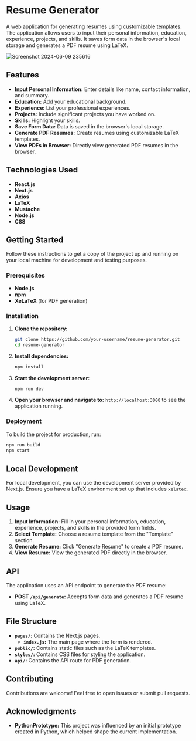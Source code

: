 
# Resume Generator

A web application for generating resumes using customizable templates. The application allows users to input their personal information, education, experience, projects, and skills. It saves form data in the browser's local storage and generates a PDF resume using LaTeX.

![Screenshot 2024-06-09 235616](https://github.com/Ori2846/ResumeGenerator/assets/74078771/f6acf40b-03aa-4135-9d11-317ede74097f)

## Features

- **Input Personal Information:** Enter details like name, contact information, and summary.
- **Education:** Add your educational background.
- **Experience:** List your professional experiences.
- **Projects:** Include significant projects you have worked on.
- **Skills:** Highlight your skills.
- **Save Form Data:** Data is saved in the browser's local storage.
- **Generate PDF Resumes:** Create resumes using customizable LaTeX templates.
- **View PDFs in Browser:** Directly view generated PDF resumes in the browser.

## Technologies Used

- **React.js**
- **Next.js**
- **Axios**
- **LaTeX**
- **Mustache**
- **Node.js**
- **CSS**

## Getting Started

Follow these instructions to get a copy of the project up and running on your local machine for development and testing purposes.

### Prerequisites

- **Node.js**
- **npm**
- **XeLaTeX** (for PDF generation)

### Installation

1. **Clone the repository:**

   ```sh
   git clone https://github.com/your-username/resume-generator.git
   cd resume-generator
   ```

2. **Install dependencies:**

   ```sh
   npm install
   ```

3. **Start the development server:**

   ```sh
   npm run dev
   ```

4. **Open your browser and navigate to:** `http://localhost:3000` to see the application running.

### Deployment

To build the project for production, run:

```sh
npm run build
npm start
```

## Local Development

For local development, you can use the development server provided by Next.js. Ensure you have a LaTeX environment set up that includes `xelatex`.

## Usage

1. **Input Information:** Fill in your personal information, education, experience, projects, and skills in the provided form fields.
2. **Select Template:** Choose a resume template from the "Template" section.
3. **Generate Resume:** Click "Generate Resume" to create a PDF resume.
4. **View Resume:** View the generated PDF directly in the browser.

## API

The application uses an API endpoint to generate the PDF resume:

- **POST `/api/generate`:** Accepts form data and generates a PDF resume using LaTeX.

## File Structure

- **`pages/`:** Contains the Next.js pages.
  - **`index.js`:** The main page where the form is rendered.
- **`public/`:** Contains static files such as the LaTeX templates.
- **`styles/`:** Contains CSS files for styling the application.
- **`api/`:** Contains the API route for PDF generation.

## Contributing

Contributions are welcome! Feel free to open issues or submit pull requests.

## Acknowledgments

- **PythonPrototype:** This project was influenced by an initial prototype created in Python, which helped shape the current implementation.
